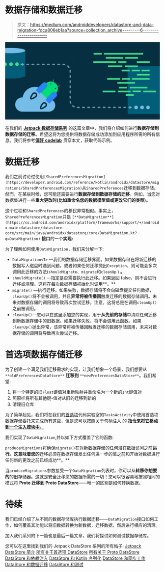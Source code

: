 # 数据存储和数据迁移

> 原文：<https://medium.com/androiddevelopers/datastore-and-data-migration-fdca806eb1aa?source=collection_archive---------6----------------------->

![](img/1fea125b5da043ce725eedc85b702dab.png)

在我们的 [**Jetpack 数据存储系列**](/androiddevelopers/introduction-to-jetpack-datastore-3dc8d74139e7) 的这篇文章中，我们将介绍如何进行**数据存储到数据存储的迁移**。希望这将为您提供将数据存储成功添加到应用程序所需的所有信息。我们将参考[**偏好** **codelab**](https://developer.android.com/codelabs/android-preferences-datastore#0) 贯穿本文，获取代码示例。

# 数据迁移

我们之前讨论过使用`[SharedPreferencesMigration](https://developer.android.com/reference/kotlin/androidx/datastore/migrations/SharedPreferencesMigration)`从`SharedPreferences`迁移到数据存储。然而，在某些时候，您可能还需要进行**数据存储到数据存储的迁移**，例如，当您对数据集进行一些**重大更改时(比如重命名您的数据模型值或更改它们的类型)。**

这个过程和`SharedPreferences`的移民非常相似。事实上，`SharedPreferencesMigration`只是 `[**DataMigration**](https://cs.android.com/androidx/platform/frameworks/support/+/androidx-main:datastore/datastore-core/src/main/java/androidx/datastore/core/DataMigration.kt?q=DataMigration)` **接口**的一个**实现:**

为了理解如何使用`DataMigration`，我们来分解一下:

*   `DataMigration<T>` —我们的数据存储迁移界面。如果数据存储在将新迁移的数据写入磁盘时遇到问题，或者如果任何迁移抛出`Exception`，则可能会多次调用此迁移的方法(`shouldMigrate`、`migrate`和`cleanUp` ) **。**
*   `shouldMigrate()` —指定是否需要执行此迁移。如果返回 false，则不会进行迁移或清理。这将在每次数据存储初始化时调用**。**
*   `migrate()` —执行迁移。如果失败，数据存储将不会向磁盘提交任何数据，`cleanUp()`将不会被调用，并且**异常将被传播回**触发迁移的数据存储调用。未来对数据存储的调用将导致再次尝试迁移。注意，这将总是在调用`cleanUp()`之前被调用。
*   `cleanUp()`—您可以在这里添加您的实现，用于**从先前的存储**中清除任何迁移到新数据存储中的旧数据。如果迁移失败，将不会调用此函数。如果`cleanUp()`抛出异常，该异常将被传播回触发迁移的数据存储调用，未来对数据存储的调用将导致再次尝试迁移。

# 首选项数据存储迁移

为了创建一个满足我们迁移需求的实现，让我们想象一个场景，我们想要从 `**oldPreferencesDataStore**` **迁移到** `**newPreferencesDataStore**`。我们希望:

1.  将一个特定的旧`Float`键值对重新映射并重命名为一个新的`Int`键值对
2.  照原样将所有其他键-值对从旧的迁移到新的
3.  清理旧仓库

为了简单起见，我们将在我们的[首选项](https://developer.android.com/codelabs/android-preferences-datastore#0)代码实验室的`TasksActivity`中使用首选项数据存储委托来完成所有这些，但是您可以按照关于句柄注入 的 [**指令来将它移动到一个注入模块中。**](/androiddevelopers/datastore-and-dependency-injection-ea32b95704e3)

我们实现了`DataMigration`,并以如下方式覆盖了它的函数:

`produceMigrations`将确保`migrate()`在对新数据存储的任何潜在数据访问之前**运行。这意味着您的**迁移必须在数据存储发出任何进一步的值之前和开始对数据进行任何新的更改之前已经成功**。**

当`produceMigrations`参数接受一个`DataMigration`列表时，你可以从**转移你想要的**的旧存储器。这就是安全迁移您的数据所需的一切！您可以很容易地按照相同的模式将 **Proto 迁移到 Proto DataStore**——唯一的区别是如何转换数据。

# 待续

我们已经介绍了从不同的数据存储库执行数据迁移——`DataMigration`接口如何工作，如何覆盖其功能以将旧数据转换为新数据，迁移数据，然后进行相应的清理。

加入我们系列的下一篇也是最后一篇文章，我们将探讨如何测试数据存储库。

您可以在这里找到我们的 Jetpack DataStore 系列的所有帖子:
[Jetpack DataStore 简介](/androiddevelopers/introduction-to-jetpack-datastore-3dc8d74139e7)
[所有关于首选项 DataStore](/androiddevelopers/all-about-preferences-datastore-cc7995679334)
[所有关于 Proto DataStore](/androiddevelopers/all-about-proto-datastore-1b1af6cd2879)
[DataStore 和依赖注入](/androiddevelopers/datastore-and-dependency-injection-ea32b95704e3)
[DataStore 和 Kotlin 序列化](/androiddevelopers/datastore-and-kotlin-serialization-8b25bf0be66c)
[DataStore 和同步工作](/androiddevelopers/datastore-and-synchronous-work-576f3869ec4c)
[DataStore 和数据迁移](/androiddevelopers/datastore-and-data-migration-fdca806eb1aa)
[DataStore 和测试](/androiddevelopers/datastore-and-testing-edf7ae8df3d8)